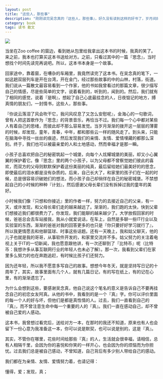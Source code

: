 ```yaml
---
layout: post
title: "这些人，那些事"
description: "刚刚读完吴念真的『这些人，那些事』，好久没有读到这样的好书了，岁月间的感动往往在最后才发现，写下自己的感受，更好的去生活。"
category: book
tags: 读书 散文
---
```


<img src="http://img3.douban.com/lpic/s6828981.jpg">


当坐在Zoo coffee 的窗边，看到她从包里给我拿出这本书的时候，我真的笑了。来之前，我本也打算买这本书送给对方。之前，只看过其中的一篇『思念』，当时想找个时间先读完再说吧。所以，这本书本身是一个故事。

回家途中，靠着窗，在嘈杂的车厢里，我竟然读完了这本书。在吴念真的笔下，一如这趟双层列车是开在台湾，开在金门，经过那些故事的中的山林，村落，街道。我们说从一篇散文最容易看到一个作家，他的书如我曾看过的那篇文章，很少描写自己的情感，尽是些简单的文字，说着看到的，听到的，闻到的。然后，我们就有了相同的感觉，说着『是啊』，想起了自己心底最挂念的人，日夜惦记的地方，搏真情的朋友们，一封情书，这些人，那些事。


『你说云落泪了风会吹干它，我问风叹息了又怎么安慰呢』，金海心的一句歌词，曾有人把这首歌作为『思念』的背景音乐，再恰当不过。我们每一个心中都对某些人有着自己的思绪，而彼此却不那么容易发觉。当岁月渐渐的拨开这一层层的薄雾的时候，却发现，童年，青春，中年，都和那些云一样的随风走了。到头来，只能在脑海中寻找一丝丝的痕迹，然后发现我们的亲情、友情、爱情埋藏的都那么深刻。终于，我们也可以被最亲爱的人和土地感动，然而幸福才是那一瞬。

小孩子总喜欢把自己的秘密筑起一个城堡，向每个人炫耀城堡的美丽，却又小心翼翼的保护着它。像『思念』里的两个小孩子，以为父母都不曾察觉她们彼此的喜欢，而双方的父母则默默保护着这份美丽的纯真，最后留给她们最美好的的思念，即使最后的泪水都是没有杂质的。后来，自己长大了，和家里的孩子们在一起的时候，总是很容易识破她们的想法，而小孩子自己却徜徉在自己的秘密城堡。不禁想起自己的小时候的种种『计划』，然后感谢父母长辈们没有拆掉过我的童年的美好。

小时候我们像『只想和你接近』里的作者一样，努力的去接近自己的父亲，有一天，或许发现，和父母长辈们走的越来越远了。渐渐的，我们跑的太快，快到父辈们想接近我们都很费力了。你发现，我们能聊的越来越少了。大学放假回家的时候，爸爸总会去车站接我，我从小就爱说话，在车上，自然是多聊一些IT行业以及实验室的东西，渐渐的爸爸对我的回答更多的也只是『你只要好好学习就行了』，所以我更情愿去和他聊篮球、时事这些话题。还有一天晚上，我和姑父聊天，他的儿子也就是我的哥哥，从事软件开发的，和家里交流并不多。姑父努力的关注着电视上关于IT的一切新闻，我也愿意跟他讲，有一次还聊到了『比特币』呢（比特币：我想许多从事互联网行业的年轻人也未必了解）。那一次，我看到父辈们在家里多么努力的也在奔跑追赶，有时候比孩子们还努力。

因为还年轻，所以我不愿意多写自己的故事。想想今年冬天，就是坚持写日记的十周年了，其实，故事里面有几个人，就有几篇日记，有的写在纸上，有的记在心里，有的渐渐遗忘了。

为什么会想到这些，要感谢吴念真，他自己说这个笔名的意义是告诉自己不要再挂念自己的初恋女友阿真。从他的书中，我看到的是一个『真』字。你可以评价里面的每一个人的好与坏，但他们是都是真性情的人。过去，我们一直看到自己的『真』，而不曾注意生命中每一个重要的人的『真』。我们一直在感动自己，却不曾被自己爱的人感动。

这本书，我曾想过看完后，送给对方一本，在那时的我还不知道，原来也有人也会留下一份心意为我准备这一本，你可以说是默契，也可以说是别的，这是『真』。


其实，不管你在哪里，花些时间给那些『真』的人，生活就会很幸福，请相信，总有人相隔千里，会因为你的喜悦和你笑的一样开心，也会因为你的烦恼而为你担忧。过去我们总是被自己感动，不曾知道，自己背后有多少别人带给自己的感动。

我们都在为亲情、友情、爱情努力着，也请记得：

懂得，爱；发现，真；
